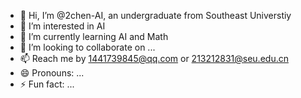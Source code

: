 - 👋 Hi, I’m @2chen-AI, an undergraduate from Southeast Universtiy
- 👀 I’m interested in AI
- 🌱 I’m currently learning AI and Math
- 💞️ I’m looking to collaborate on ...
- 📫 Reach me by 1441739845@qq.com or 213212831@seu.edu.cn
- 😄 Pronouns: ...
- ⚡ Fun fact: ...

<!---
2chen-AI/2chen-AI is a ✨ special ✨ repository because its `README.md` (this file) appears on your GitHub profile.
You can click the Preview link to take a look at your changes.
--->
